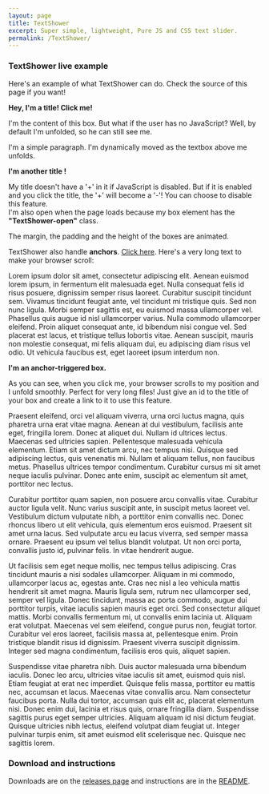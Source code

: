 ```yaml
---
layout: page
title: TextShower
excerpt: Super simple, lightweight, Pure JS and CSS text slider.
permalink: /TextShower/
---
```


### TextShower live example

Here's an example of what TextShower can do. Check the source of this page if you want!

<div class="TextShower-box"> 
<strong class="TextShower-title">Hey, I'm a title! Click me!</strong> 
<p class="TextShower-text">I'm the content of this box. But what if the user has no JavaScript? Well, by default I'm unfolded, so he can still see me.</p>
</div>

<p>I'm a simple paragraph. I'm dynamically moved as the textbox above me unfolds.</p>

<div class="TextShower-box TextShower-open"> 
<strong class="TextShower-title">I'm another title !</strong> 
<p class="TextShower-text">My title doesn't have a '+' in it if JavaScript is disabled. But if it is enabled and you click the title, the '+' will become a '-'! You can choose to disable this feature.<br/>
I'm also open when the page loads because my box element has the <b>"TextShower-open"</b> class.</p>
</div>

The margin, the padding and the height of the boxes are animated.

TextShower also handle **anchors**. [Click here](#anchor-box). Here's a very long text to make your browser scroll:

Lorem ipsum dolor sit amet, consectetur adipiscing elit. Aenean euismod lorem ipsum, in fermentum elit malesuada eget. Nulla consequat felis id risus posuere, dignissim semper risus laoreet. Curabitur suscipit tincidunt sem. Vivamus tincidunt feugiat ante, vel tincidunt mi tristique quis. Sed non nunc ligula. Morbi semper sagittis est, eu euismod massa ullamcorper vel. Phasellus quis augue id nisl ullamcorper varius. Nulla commodo ullamcorper eleifend. Proin aliquet consequat ante, id bibendum nisi congue vel. Sed placerat est lacus, et tristique tellus lobortis vitae. Aenean suscipit, mauris non molestie consequat, mi felis aliquam dui, eu adipiscing diam risus vel odio. Ut vehicula faucibus est, eget laoreet ipsum interdum non.

<div class="TextShower-box"> 
<strong class="TextShower-title" id="anchor-box">I'm an anchor-triggered box.</strong> 
<p class="TextShower-text">As you can see, when you click me, your browser scrolls to my position and I unfold smoothly. Perfect for very long files! Just give an id to the title of your box and create a link to it to use this feature.</p>
</div>

Praesent eleifend, orci vel aliquam viverra, urna orci luctus magna, quis pharetra urna erat vitae magna. Aenean at dui vestibulum, facilisis ante eget, fringilla lorem. Donec at aliquet dui. Nullam id ultrices lectus. Maecenas sed ultricies sapien. Pellentesque malesuada vehicula elementum. Etiam sit amet dictum arcu, nec tempus nisi. Quisque sed adipiscing lectus, quis venenatis mi. Nullam et aliquam tellus, non faucibus metus. Phasellus ultrices tempor condimentum. Curabitur cursus mi sit amet neque iaculis pulvinar. Donec ante enim, suscipit ac elementum sit amet, porttitor nec lectus.

Curabitur porttitor quam sapien, non posuere arcu convallis vitae. Curabitur auctor ligula velit. Nunc varius suscipit ante, in suscipit metus laoreet vel. Vestibulum dictum vulputate nibh, a porttitor enim convallis nec. Donec rhoncus libero ut elit vehicula, quis elementum eros euismod. Praesent sit amet urna lacus. Sed vulputate arcu eu lacus viverra, sed semper massa ornare. Praesent eu ipsum vel tellus blandit volutpat. Ut non orci porta, convallis justo id, pulvinar felis. In vitae hendrerit augue.

Ut facilisis sem eget neque mollis, nec tempus tellus adipiscing. Cras tincidunt mauris a nisi sodales ullamcorper. Aliquam in mi commodo, ullamcorper lacus ac, egestas ante. Cras nec nisl a leo vehicula mattis hendrerit sit amet magna. Mauris ligula sem, rutrum nec ullamcorper sed, semper vel ligula. Donec tincidunt, massa ac porta commodo, augue dui porttitor turpis, vitae iaculis sapien mauris eget orci. Sed consectetur aliquet mattis. Morbi convallis fermentum mi, ut convallis enim lacinia ut. Aliquam erat volutpat. Maecenas vel sem eleifend, congue purus non, feugiat tortor. Curabitur vel eros laoreet, facilisis massa at, pellentesque enim. Proin tristique blandit risus id dignissim. Praesent viverra suscipit dignissim. Integer sed magna condimentum, facilisis eros quis, aliquet sapien.

Suspendisse vitae pharetra nibh. Duis auctor malesuada urna bibendum iaculis. Donec leo arcu, ultricies vitae iaculis sit amet, euismod quis nisl. Etiam feugiat at erat nec imperdiet. Quisque felis massa, porttitor eu mattis nec, accumsan et lacus. Maecenas vitae convallis arcu. Nam consectetur faucibus porta. Nulla dui tortor, accumsan quis elit ac, placerat elementum nisi. Donec enim dui, lacinia et risus quis, ornare fringilla diam. Suspendisse sagittis purus eget semper ultricies. Aliquam aliquam id nisi dictum feugiat. Quisque ultricies nibh lectus, eleifend volutpat diam feugiat ut. Integer pulvinar turpis enim, sit amet euismod elit scelerisque nec. Quisque nec sagittis lorem.

### Download and instructions
Downloads are on the [releases page](https://github.com/filsmick/TextShower/releases/latest/) and instructions are in the [README](https://github.com/filsmick/TextShower#readme).

<script src="/javascripts/TextShower.min.js"></script>